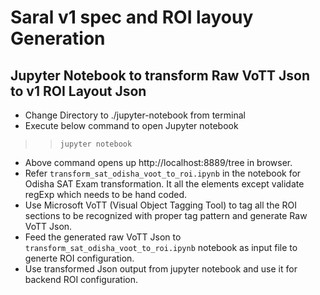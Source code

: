 # Saral v1 spec and ROI layouy Generation #
## Jupyter Notebook to transform Raw VoTT Json to v1 ROI Layout Json ##
* Change Directory to ./jupyter-notebook from terminal
* Execute below command to open Jupyter notebook
 >>  `jupyter notebook`
* Above command opens up http://localhost:8889/tree in browser.
* Refer `transform_sat_odisha_voot_to_roi.ipynb` in the notebook for Odisha SAT Exam transformation. It all the elements except validate regExp which needs to be hand coded.
* Use Microsoft VoTT (Visual Object Tagging Tool) to tag all the ROI sections to be recognized with proper tag pattern and generate Raw VoTT Json.
* Feed the generated raw VoTT Json to `transform_sat_odisha_voot_to_roi.ipynb` notebook as input file to generte ROI configuration.
* Use transformed Json output from jupyter notebook and use it for backend ROI configuration.